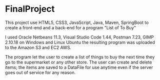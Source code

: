# FinalProject

This project use HTML5, CSS3, JavaScript, Java, Maven, SpringBoot to create a front-end and a back-end for a program
"List of To Buy"

I used Oracle Netbeans 11.3, Visual Studio Code 1.44, Postman 7.23, GIMP 2.10.18 on Windows and Linux Ubuntu
the resulting program was uploaded to the Amazon S3 and EC2 AWS.

The program let the user to create a list of things to buy the next time they go to the supermarket or any other store. 
The user can create and delete items; the items are saved to a DataFile for use anytime 
even if the server goes out of service for any reason. 

